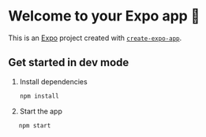 # Welcome to your Expo app 👋

This is an [Expo](https://expo.dev) project created with [`create-expo-app`](https://www.npmjs.com/package/create-expo-app).

## Get started in dev mode

1. Install dependencies

   ```bash
   npm install
   ```

2. Start the app

```bash
   npm start
```
